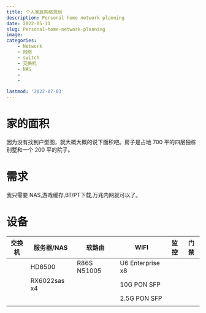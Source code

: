 ```yaml
---
title: 个人家庭网络规划
description: Personal home network planning
date: 2022-05-11
slug: Personal-home-network-planning
image: 
categories:
    - Network
    - 网络
    - switch
    - 交换机
    - NAS
    - 
    - 

lastmod: '2022-07-03'
---
```


# 家的面积
因为没有找到户型图，就大概大概的说下面积吧。房子是占地 700 平的四层独栋别墅和一个 200 平的院子。

# 需求
我只需要 NAS,游戏缓存,BT/PT下载,万兆内网就可以了。

# 设备
| 交换机 | 服务器/NAS | 软路由 | WIFI | 监控 | 门禁 |
| ----------- | ----------- | ----------- | ----------- | ----------- | ----------- |
|  | HD6500 | R86S N51005 | U6 Enterprise x8|
|  | RX6022sas x4 || 10G PON SFP |
|  ||| 2.5G PON SFP |
|  |


